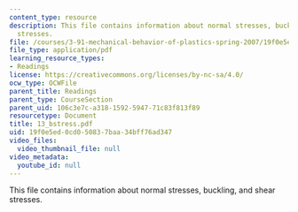 ```yaml
---
content_type: resource
description: This file contains information about normal stresses, buckling, and shear
  stresses.
file: /courses/3-91-mechanical-behavior-of-plastics-spring-2007/19f0e5ed0cd050837baa34bff76ad347_13_bstress.pdf
file_type: application/pdf
learning_resource_types:
- Readings
license: https://creativecommons.org/licenses/by-nc-sa/4.0/
ocw_type: OCWFile
parent_title: Readings
parent_type: CourseSection
parent_uid: 106c3e7c-a318-1592-5947-71c83f813f89
resourcetype: Document
title: 13_bstress.pdf
uid: 19f0e5ed-0cd0-5083-7baa-34bff76ad347
video_files:
  video_thumbnail_file: null
video_metadata:
  youtube_id: null
---
```

This file contains information about normal stresses, buckling, and shear stresses.